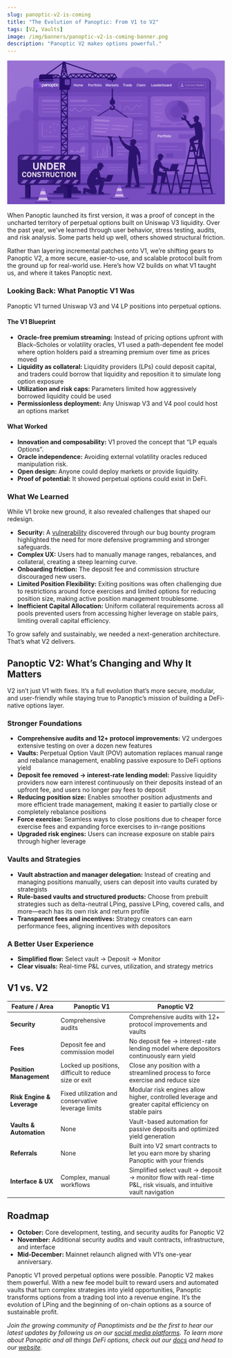 ```yaml
---
slug: panoptic-v2-is-coming
title: "The Evolution of Panoptic: From V1 to V2"
tags: [V2, Vaults]
image: /img/banners/panoptic-v2-is-coming-banner.png
description: "Panoptic V2 makes options powerful."
---
```


![](./01.png)

When Panoptic launched its first version, it was a proof of concept in the uncharted territory of perpetual options built on Uniswap V3 liquidity. Over the past year, we’ve learned through user behavior, stress testing, audits, and risk analysis. Some parts held up well, others showed structural friction.

Rather than layering incremental patches onto V1, we’re shifting gears to Panoptic V2, a more secure, easier-to-use, and scalable protocol built from the ground up for real-world use. Here’s how V2 builds on what V1 taught us, and where it takes Panoptic next.

### Looking Back: What Panoptic V1 Was

Panoptic V1 turned Uniswap V3 and V4 LP positions into perpetual options.

#### The V1 Blueprint

-   **Oracle-free premium streaming:** Instead of pricing options upfront with Black–Scholes or volatility oracles, V1 used a path-dependent fee model where option holders paid a streaming premium over time as prices moved
-   **Liquidity as collateral:** Liquidity providers (LPs) could deposit capital, and traders could borrow that liquidity and reposition it to simulate long option exposure
-   **Utilization and risk caps:** Parameters limited how aggressively borrowed liquidity could be used
-   **Permissionless deployment:** Any Uniswap V3 and V4 pool could host an options market
    

#### What Worked
-   **Innovation and composability:** V1 proved the concept that “LP equals Options”.
-   **Oracle independence:** Avoiding external volatility oracles reduced manipulation risk.
-   **Open design:** Anyone could deploy markets or provide liquidity.
-   **Proof of potential:** It showed perpetual options could exist in DeFi.  
      
    

### What We Learned

While V1 broke new ground, it also revealed challenges that shaped our redesign.
-   **Security:** A [vulnerability](/blog/position-spoofing-post-mortem) discovered through our bug bounty program highlighted the need for more defensive programming and stronger safeguards.
-   **Complex UX:** Users had to manually manage ranges, rebalances, and collateral, creating a steep learning curve.  
-   **Onboarding friction:** The deposit fee and commission structure discouraged new users.   
-   **Limited Position Flexibility:** Exiting positions was often challenging due to restrictions around force exercises and limited options for reducing position size, making active position management troublesome.
-   **Inefficient Capital Allocation:** Uniform collateral requirements across all pools prevented users from accessing higher leverage on stable pairs, limiting overall capital efficiency.
    

To grow safely and sustainably, we needed a next-generation architecture. That’s what V2 delivers.

## Panoptic V2: What’s Changing and Why It Matters

V2 isn’t just V1 with fixes. It’s a full evolution that’s more secure, modular, and user-friendly while staying true to Panoptic’s mission of building a DeFi-native options layer.

### Stronger Foundations
-   **Comprehensive audits and 12+ protocol improvements:** V2 undergoes extensive testing on over a dozen new features  
-   **Vaults:** Perpetual Option Vault (POV) automation replaces manual range and rebalance management, enabling passive exposure to DeFi options yield
-   **Deposit fee removed → interest-rate lending model:** Passive liquidity providers now earn interest continuously on their deposits instead of an upfront fee, and users no longer pay fees to deposit
-   **Reducing position size:** Enables smoother position adjustments and more efficient trade management, making it easier to partially close or completely rebalance positions
-   **Force exercise:** Seamless ways to close positions due to cheaper force exercise fees and expanding force exercises to in-range positions
-   **Upgraded risk engines:** Users can increase exposure on stable pairs through higher leverage
    

### Vaults and Strategies

-   **Vault abstraction and manager delegation:** Instead of creating and managing positions manually, users can deposit into vaults curated by strategists    
-   **Rule-based vaults and structured products:** Choose from prebuilt strategies such as delta-neutral LPing, passive LPing, covered calls, and more—each has its own risk and return profile   
-   **Transparent fees and incentives:** Strategy creators can earn performance fees, aligning incentives with depositors
    

### A Better User Experience

-   **Simplified flow:** Select vault → Deposit → Monitor
-   **Clear visuals:** Real-time P&L curves, utilization, and strategy metrics
    
## V1 vs. V2

| Feature / Area          | Panoptic V1                                                                 | Panoptic V2                                                                                                             |
|-------------------------|------------------------------------------------------------------------------|-------------------------------------------------------------------------------------------------------------------------|
| **Security**            | Comprehensive audits                                                        | Comprehensive audits with 12+ protocol improvements and vaults                                                         |
| **Fees**               | Deposit fee and commission model                                           | No deposit fee → interest-rate lending model where depositors continuously earn yield                                  |
| **Position Management** | Locked up positions, difficult to reduce size or exit                      | Close any position with a streamlined process to force exercise and reduce size                                         |
| **Risk Engine & Leverage** | Fixed utilization and conservative leverage limits                      | Modular risk engines allow higher, controlled leverage and greater capital efficiency on stable pairs                  |
| **Vaults & Automation** | None                                                                        | Vault-based automation for passive deposits and optimized yield generation                                             |
| **Referrals**           | None                                                                        | Built into V2 smart contracts to let you earn more by sharing Panoptic with your friends                               |
| **Interface & UX**      | Complex, manual workflows                                                  | Simplified select vault → deposit → monitor flow with real-time P&L, risk visuals, and intuitive vault navigation     |
  

## Roadmap

-   **October:** Core development, testing, and security audits for Panoptic V2
- **November:** Additional security audits and vault contracts, infrastructure, and interface
-   **Mid-December:** Mainnet relaunch aligned with V1’s one-year anniversary.

Panoptic V1 proved perpetual options were possible. Panoptic V2 makes them powerful. With a new fee model built to reward users and automated vaults that turn complex strategies into yield opportunities, Panoptic transforms options from a trading tool into a revenue engine. It’s the evolution of LPing and the beginning of on-chain options as a source of sustainable profit.

*Join the growing community of Panoptimists and be the first to hear our latest updates by following us on our [social media platforms](https://links.panoptic.xyz/all). To learn more about Panoptic and all things DeFi options, check out our [docs](https://panoptic.xyz/docs/intro) and head to our [website](https://panoptic.xyz/).*
